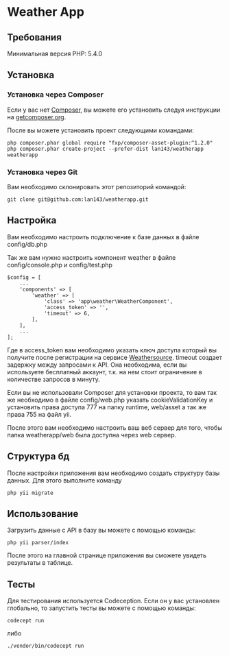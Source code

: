Weather App
============================

Требования
------------
Минимальная версия PHP: 5.4.0

Установка
------------

### Установка через Composer

Если у вас нет [Composer](http://getcomposer.org/), вы можете его установить следуя инструкции на [getcomposer.org](http://getcomposer.org/doc/00-intro.md#installation-nix).

После вы можете установить проект следующими командами:

~~~
php composer.phar global require "fxp/composer-asset-plugin:^1.2.0"
php composer.phar create-project --prefer-dist lan143/weatherapp weatherapp
~~~

### Установка через Git

Вам необходимо склонировать этот репозиторий командой:
~~~
git clone git@github.com:lan143/weatherapp.git
~~~

Настройка
------------

Вам необходимо настроить подключение к базе данных в файле config/db.php

Так же вам нужно настроить компонент weather в файле config/console.php и config/test.php
 
~~~
$config = [
    ...
    'components' => [
        'weather' => [
            'class' => 'app\weather\WeatherComponent',
            'access_token' => '',
            'timeout' => 6,
        ],
    ],
    ...
];
~~~

Где в access_token вам необходимо указать ключ доступа который вы получите после регистрации
на сервисе [Weathersource](weathersource.com). timeout создает задержку между запросами к API.
Она необходима, если вы используете бесплатный аккаунт, т.к. на нем стоит ограничение в
количестве запросов в минуту.

Если вы не использовали Composer для установки проекта, то вам так же необходимо
в файле config/web.php указать cookieValidationKey и установить права доступа 777 на папку runtime,
web/asset а так же права 755 на файл yii.

После этого вам необходимо настроить ваш веб сервер для того, чтобы папка weatherapp/web была доступна через web сервер.

Структура бд
------------
После настройки приложения вам необходимо создать структуру базы данных. Для этого выполните команду
~~~
php yii migrate
~~~

Использование
------------
Загрузить данные с API в базу вы можете с помощью команды:
~~~
php yii parser/index
~~~

После этого на главной странице приложения вы сможете увидеть результаты в таблице.

Тесты
------------
Для тестирования используется Codeception. Если он у вас установлен глобально, то запустить
тесты вы можете с помощью команды:
~~~
codecept run
~~~

либо
~~~
./vendor/bin/codecept run
~~~

